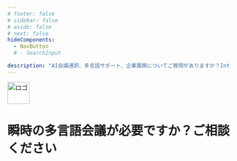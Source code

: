 ```yaml
---
# footer: false
# sidebar: false
# aside: false
# next: false
hideComponents:
  - NavButton
  # - SearchInput

description: "AI会議通訳、多言語サポート、企業展開についてご質問がありますか？InterMindにご相談いただき、ユースケース、価格、統合オプションをご確認ください。"
---
```


<p>
  <img src="/favicon.svg" alt="ロゴ" width="50" >
</p>

# 瞬時の多言語会議が必要ですか？ご相談ください

<!-- **Get in Touch:**

- Email: never@mind.com
- Phone: +971 058 574 88 06
- WhatsApp: +971 058 574 88 06 -->

<!-- WhatsApp us at [+971 058 574 88 06](https://wa.me/message/KDLD4FZVW7EUC1)
Telegram us at [@goldenfish_ae](https://t.me/goldenfish_ae) -->

<ContactFormModalNav  buttonClass="alt" formStyle="margin: 1rem auto;"/>